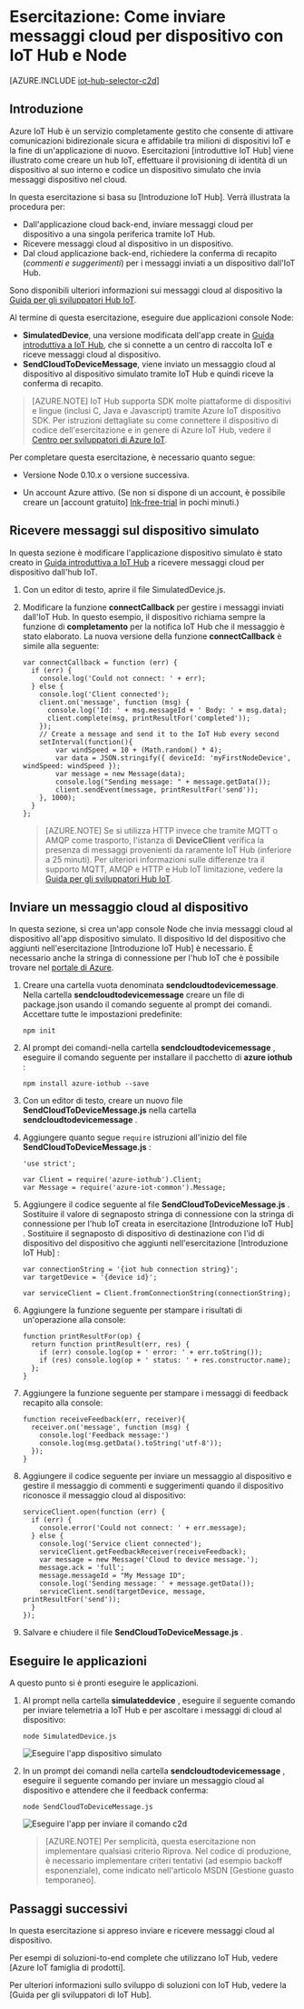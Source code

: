 <properties
    pageTitle="Inviare messaggi cloud per dispositivo con IoT Hub | Microsoft Azure"
    description="Seguire questa esercitazione per imparare a inviare messaggi cloud per dispositivo con Azure IoT Hub linguaggio."
    services="iot-hub"
    documentationCenter="nodejs"
    authors="dominicbetts"
    manager="timlt"
    editor=""/>

<tags
     ms.service="iot-hub"
     ms.devlang="javascript"
     ms.topic="article"
     ms.tgt_pltfrm="na"
     ms.workload="na"
     ms.date="09/23/2016"
     ms.author="dobett"/>

# <a name="tutorial-how-to-send-cloud-to-device-messages-with-iot-hub-and-nodejs"></a>Esercitazione: Come inviare messaggi cloud per dispositivo con IoT Hub e Node

[AZURE.INCLUDE [iot-hub-selector-c2d](../../includes/iot-hub-selector-c2d.md)]

## <a name="introduction"></a>Introduzione

Azure IoT Hub è un servizio completamente gestito che consente di attivare comunicazioni bidirezionale sicura e affidabile tra milioni di dispositivi IoT e la fine di un'applicazione di nuovo. Esercitazioni [introduttive IoT Hub] viene illustrato come creare un hub IoT, effettuare il provisioning di identità di un dispositivo al suo interno e codice un dispositivo simulato che invia messaggi dispositivo nel cloud.

In questa esercitazione si basa su [Introduzione IoT Hub]. Verrà illustrata la procedura per:

- Dall'applicazione cloud back-end, inviare messaggi cloud per dispositivo a una singola periferica tramite IoT Hub.
- Ricevere messaggi cloud al dispositivo in un dispositivo.
- Dal cloud applicazione back-end, richiedere la conferma di recapito (*commenti e suggerimenti*) per i messaggi inviati a un dispositivo dall'IoT Hub.

Sono disponibili ulteriori informazioni sui messaggi cloud al dispositivo la [Guida per gli sviluppatori Hub IoT][IoT Hub Developer Guide - C2D].

Al termine di questa esercitazione, eseguire due applicazioni console Node:

* **SimulatedDevice**, una versione modificata dell'app create in [Guida introduttiva a IoT Hub], che si connette a un centro di raccolta IoT e riceve messaggi cloud al dispositivo.
* **SendCloudToDeviceMessage**, viene inviato un messaggio cloud al dispositivo al dispositivo simulato tramite IoT Hub e quindi riceve la conferma di recapito.

> [AZURE.NOTE] IoT Hub supporta SDK molte piattaforme di dispositivi e lingue (inclusi C, Java e Javascript) tramite Azure IoT dispositivo SDK. Per istruzioni dettagliate su come connettere il dispositivo di codice dell'esercitazione e in genere di Azure IoT Hub, vedere il [Centro per sviluppatori di Azure IoT].

Per completare questa esercitazione, è necessario quanto segue:

+ Versione Node 0.10.x o versione successiva.

+ Un account Azure attivo. (Se non si dispone di un account, è possibile creare un [account gratuito] [ lnk-free-trial] in pochi minuti.)

## <a name="receive-messages-on-the-simulated-device"></a>Ricevere messaggi sul dispositivo simulato

In questa sezione è modificare l'applicazione dispositivo simulato è stato creato in [Guida introduttiva a IoT Hub] a ricevere messaggi cloud per dispositivo dall'hub IoT.

1. Con un editor di testo, aprire il file SimulatedDevice.js.

2. Modificare la funzione **connectCallback** per gestire i messaggi inviati dall'IoT Hub. In questo esempio, il dispositivo richiama sempre la funzione di **completamento** per la notifica IoT Hub che il messaggio è stato elaborato. La nuova versione della funzione **connectCallback** è simile alla seguente:

    ```
    var connectCallback = function (err) {
      if (err) {
        console.log('Could not connect: ' + err);
      } else {
        console.log('Client connected');
        client.on('message', function (msg) {
          console.log('Id: ' + msg.messageId + ' Body: ' + msg.data);
          client.complete(msg, printResultFor('completed'));
        });
        // Create a message and send it to the IoT Hub every second
        setInterval(function(){
            var windSpeed = 10 + (Math.random() * 4);
            var data = JSON.stringify({ deviceId: 'myFirstNodeDevice', windSpeed: windSpeed });
            var message = new Message(data);
            console.log("Sending message: " + message.getData());
            client.sendEvent(message, printResultFor('send'));
        }, 1000);
      }
    };
    ```

    > [AZURE.NOTE] Se si utilizza HTTP invece che tramite MQTT o AMQP come trasporto, l'istanza di **DeviceClient** verifica la presenza di messaggi provenienti da raramente IoT Hub (inferiore a 25 minuti). Per ulteriori informazioni sulle differenze tra il supporto MQTT, AMQP e HTTP e Hub IoT limitazione, vedere la [Guida per gli sviluppatori Hub IoT][IoT Hub Developer Guide - C2D].

## <a name="send-a-cloud-to-device-message"></a>Inviare un messaggio cloud al dispositivo

In questa sezione, si crea un'app console Node che invia messaggi cloud al dispositivo all'app dispositivo simulato. Il dispositivo Id del dispositivo che aggiunti nell'esercitazione [Introduzione IoT Hub] è necessario. È necessario anche la stringa di connessione per l'hub IoT che è possibile trovare nel [portale di Azure].

1. Creare una cartella vuota denominata **sendcloudtodevicemessage**. Nella cartella **sendcloudtodevicemessage** creare un file di package.json usando il comando seguente al prompt dei comandi. Accettare tutte le impostazioni predefinite:

    ```
    npm init
    ```

2. Al prompt dei comandi-nella cartella **sendcloudtodevicemessage** , eseguire il comando seguente per installare il pacchetto di **azure iothub** :

    ```
    npm install azure-iothub --save
    ```

3. Con un editor di testo, creare un nuovo file **SendCloudToDeviceMessage.js** nella cartella **sendcloudtodevicemessage** .

4. Aggiungere quanto segue `require` istruzioni all'inizio del file **SendCloudToDeviceMessage.js** :

    ```
    'use strict';
    
    var Client = require('azure-iothub').Client;
    var Message = require('azure-iot-common').Message;
    ```

5. Aggiungere il codice seguente al file **SendCloudToDeviceMessage.js** . Sostituire il valore di segnaposto stringa di connessione con la stringa di connessione per l'hub IoT creata in esercitazione [Introduzione IoT Hub] . Sostituire il segnaposto di dispositivo di destinazione con l'id di dispositivo del dispositivo che aggiunti nell'esercitazione [Introduzione IoT Hub] :

    ```
    var connectionString = '{iot hub connection string}';
    var targetDevice = '{device id}';

    var serviceClient = Client.fromConnectionString(connectionString);
    ```

6. Aggiungere la funzione seguente per stampare i risultati di un'operazione alla console:

    ```
    function printResultFor(op) {
      return function printResult(err, res) {
        if (err) console.log(op + ' error: ' + err.toString());
        if (res) console.log(op + ' status: ' + res.constructor.name);
      };
    }
    ```

7. Aggiungere la funzione seguente per stampare i messaggi di feedback recapito alla console:

    ```
    function receiveFeedback(err, receiver){
      receiver.on('message', function (msg) {
        console.log('Feedback message:')
        console.log(msg.getData().toString('utf-8'));
      });
    }
    ```

8. Aggiungere il codice seguente per inviare un messaggio al dispositivo e gestire il messaggio di commenti e suggerimenti quando il dispositivo riconosce il messaggio cloud al dispositivo:

    ```
    serviceClient.open(function (err) {
      if (err) {
        console.error('Could not connect: ' + err.message);
      } else {
        console.log('Service client connected');
        serviceClient.getFeedbackReceiver(receiveFeedback);
        var message = new Message('Cloud to device message.');
        message.ack = 'full';
        message.messageId = "My Message ID";
        console.log('Sending message: ' + message.getData());
        serviceClient.send(targetDevice, message, printResultFor('send'));
      }
    });
    ```

7. Salvare e chiudere il file **SendCloudToDeviceMessage.js** .

## <a name="run-the-applications"></a>Eseguire le applicazioni

A questo punto si è pronti eseguire le applicazioni.

1. Al prompt nella cartella **simulateddevice** , eseguire il seguente comando per inviare telemetria a IoT Hub e per ascoltare i messaggi di cloud al dispositivo:

    ```
    node SimulatedDevice.js 
    ```

    ![Eseguire l'app dispositivo simulato][img-simulated-device]

2. In un prompt dei comandi nella cartella **sendcloudtodevicemessage** , eseguire il seguente comando per inviare un messaggio cloud al dispositivo e attendere che il feedback conferma:

    ```
    node SendCloudToDeviceMessage.js 
    ```

    ![Eseguire l'app per inviare il comando c2d][img-send-command]

    > [AZURE.NOTE] Per semplicità, questa esercitazione non implementare qualsiasi criterio Riprova. Nel codice di produzione, è necessario implementare criteri tentativi (ad esempio backoff esponenziale), come indicato nell'articolo MSDN [Gestione guasto temporaneo].

## <a name="next-steps"></a>Passaggi successivi

In questa esercitazione si appreso inviare e ricevere messaggi cloud al dispositivo. 

Per esempi di soluzioni-to-end complete che utilizzano IoT Hub, vedere [Azure IoT famiglia di prodotti].

Per ulteriori informazioni sullo sviluppo di soluzioni con IoT Hub, vedere la [Guida per gli sviluppatori di IoT Hub].

<!-- Images -->
[img-simulated-device]: media/iot-hub-node-node-c2d/receivec2d.png
[img-send-command]:  media/iot-hub-node-node-c2d/sendc2d.png

<!-- Links -->

[Guida introduttiva a IoT Hub]: iot-hub-node-node-getstarted.md
[IoT Hub Developer Guide - C2D]: iot-hub-devguide-messaging.md
[Guida per gli sviluppatori IoT Hub]: iot-hub-devguide.md
[Centro per sviluppatori di Azure IoT]: http://www.azure.com/develop/iot
[lnk-free-trial]: http://azure.microsoft.com/pricing/free-trial/
[lnk-dev-setup]: https://github.com/Azure/azure-iot-sdks/blob/master/doc/get_started/node-devbox-setup.md
[Gestione degli errori temporaneo]: https://msdn.microsoft.com/library/hh680901(v=pandp.50).aspx
[Portale di Azure]: https://portal.azure.com
[Famiglia di prodotti IoT Azure]: https://azure.microsoft.com/documentation/suites/iot-suite/